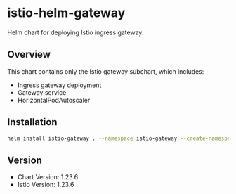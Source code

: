 # istio-helm-gateway

Helm chart for deploying Istio ingress gateway.

## Overview

This chart contains only the Istio gateway subchart, which includes:
- Ingress gateway deployment
- Gateway service
- HorizontalPodAutoscaler

## Installation

```bash
helm install istio-gateway . --namespace istio-gateway --create-namespace
```

## Version

- Chart Version: 1.23.6
- Istio Version: 1.23.6



